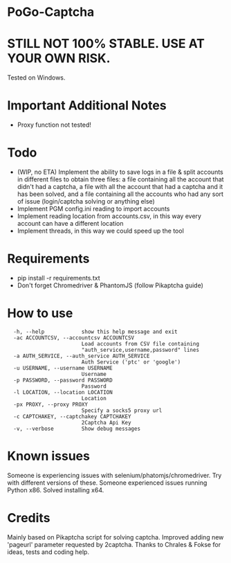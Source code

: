 # PoGo-Captcha

# STILL NOT 100% STABLE. USE AT YOUR OWN RISK.
Tested on Windows.

# Important Additional Notes
- Proxy function not tested!

# Todo
- (WIP, no ETA) Implement the ability to save logs in a file & split accounts in different files to obtain three files: a file containing all the account that didn't had a captcha, a file with all the account that had a captcha and it has been solved, and a file containing all the accounts who had any sort of issue (login/captcha solving or anything else)
- Implement PGM config.ini reading to import accounts
- Implement reading location from accounts.csv, in this way every account can have a different location
- Implement threads, in this way we could speed up the tool

# Requirements
- pip install -r requirements.txt
- Don't forget Chromedriver & PhantomJS (follow Pikaptcha guide)

# How to use
```
  -h, --help            show this help message and exit
  -ac ACCOUNTCSV, --accountcsv ACCOUNTCSV
                        Load accounts from CSV file containing
                        "auth_service,username,password" lines
  -a AUTH_SERVICE, --auth_service AUTH_SERVICE
                        Auth Service ('ptc' or 'google')
  -u USERNAME, --username USERNAME
                        Username
  -p PASSWORD, --password PASSWORD
                        Password
  -l LOCATION, --location LOCATION
                        Location
  -px PROXY, --proxy PROXY
                        Specify a socks5 proxy url
  -c CAPTCHAKEY, --captchakey CAPTCHAKEY
                        2Captcha Api Key
  -v, --verbose         Show debug messages
```

# Known issues
Someone is experiencing issues with selenium/phatomjs/chromedriver. Try with different versions of these.
Someone experienced issues running Python x86. Solved installing x64.

# Credits
Mainly based on Pikaptcha script for solving captcha. Improved adding new 'pageurl' parameter requested by 2captcha.
Thanks to Chrales & Fokse for ideas, tests and coding help.
